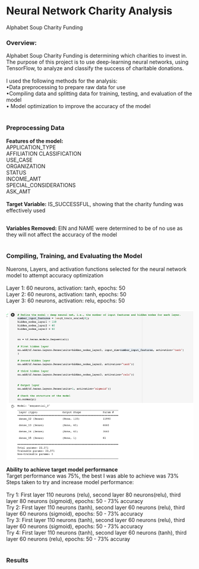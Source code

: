 # Neural Network Charity Analysis
Alphabet Soup Charity Funding
<BR>

### Overview:
Alphabet Soup Charity Funding is determining which charities to invest in. The purpose of this project is to use deep-learning neural networks, using TensorFlow, to analyze and classify the success of charitable donations.
<br>
<BR>
I used the following methods for the analysis:
<BR>
•Data preprocessing to prepare raw data for use
<BR>
•Compiling data and splitting data for training, testing, and evaluation of the model
<br>
• Model optimization to improve the accuracy of the model
<BR>
<BR>

### Preprocessing Data
  <strong>Features of the model:</strong>
<BR>
APPLICATION_TYPE<BR> 
AFFILIATION CLASSIFICATION
<BR>USE_CASE
<BR>ORGANIZATION
<BR>STATUS
<BR>INCOME_AMT
<BR>SPECIAL_CONSIDERATIONS
<BR>ASK_AMT
<BR>
<BR>
<strong>Target Variable:</strong> 
IS_SUCCESSFUL, showing that the charity funding was effectively used 
<BR>
<BR>

<strong>Variables Removed:</strong> EIN and NAME were determined to be of no use as they will not affect the accuracy of the model
<BR>
<BR>

  
### Compiling, Training, and Evaluating the Model

Nuerons, Layers, and activation functions selected for the neural network model to attempt accuracy optimization
<BR>
<BR>
Layer 1: 60 neurons, activation: tanh, epochs: 50
<BR> 
Layer 2: 60 neurons, activation: tanh, epochs: 50
<BR>
Layer 3: 60 neurons, activation: relu, epochs: 50
<BR>
<BR>
<img src="https://github.com/meggrooms/Neural_Network_Charity_Analysis/blob/main/images/neurons_activation.png">
<BR>

<strong>Ability to achieve target model performance</strong>
<BR>
Target performance was 75%, the best I was able to achieve was 73%
<BR>
Steps taken to try and increase model performance:
<BR>
<BR>
Try 1: First layer 110 neurons (relu), second layer 80 neurons(relu), third layer 80 neurons (sigmoid), epochs: 50 - 73% accuracy
<BR>
Try 2: First layer 110 neurons (tanh), second layer 60 neurons (relu), third layer 60 neurons (sigmoid), epochs: 50 - 73% accuracy
<BR>
Try 3: First layer 110 neurons (tanh), second layer 60 neurons (relu), third layer 60 neurons (sigmoid), epochs: 50 - 73% accuracy
<BR>
Try 4: First layer 110 neurons (tanh), second layer 60 neurons (tanh), third layer 60 neurons (relu), epochs: 50 - 73% accuray
<BR>
<BR>
### Results
<BR>
